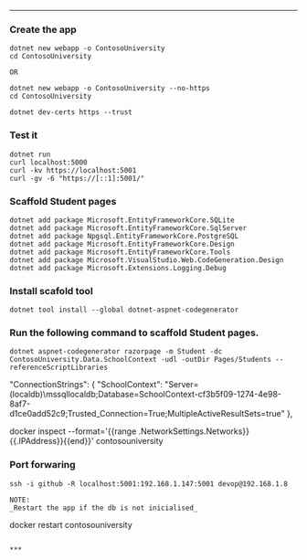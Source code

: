***

### __Create the app__
```
dotnet new webapp -o ContosoUniversity
cd ContosoUniversity

OR

dotnet new webapp -o ContosoUniversity --no-https
cd ContosoUniversity

dotnet dev-certs https --trust
```

### __Test it__
```
dotnet run 
curl localhost:5000
curl -kv https://localhost:5001
curl -gv -6 "https://[::1]:5001/"
```

### __Scaffold Student pages__

```
dotnet add package Microsoft.EntityFrameworkCore.SQLite
dotnet add package Microsoft.EntityFrameworkCore.SqlServer
dotnet add package Npgsql.EntityFrameworkCore.PostgreSQL
dotnet add package Microsoft.EntityFrameworkCore.Design
dotnet add package Microsoft.EntityFrameworkCore.Tools
dotnet add package Microsoft.VisualStudio.Web.CodeGeneration.Design
dotnet add package Microsoft.Extensions.Logging.Debug
```

### __Install scafold tool__
```
dotnet tool install --global dotnet-aspnet-codegenerator
```
### __Run the following command to scaffold Student pages.__

```
dotnet aspnet-codegenerator razorpage -m Student -dc ContosoUniversity.Data.SchoolContext -udl -outDir Pages/Students --referenceScriptLibraries
```

  "ConnectionStrings": {
   "SchoolContext": "Server=(localdb)\\mssqllocaldb;Database=SchoolContext-cf3b5f09-1274-4e98-8af7-d1ce0add52c9;Trusted_Connection=True;MultipleActiveResultSets=true"
  },


docker inspect --format='{{range .NetworkSettings.Networks}}{{.IPAddress}}{{end}}' contosouniversity

### __Port forwaring__
```
ssh -i github -R localhost:5001:192.168.1.147:5001 devop@192.168.1.8

NOTE:
_Restart the app if the db is not inicialised_

```
docker restart contosouniversity

```

***